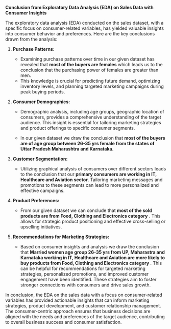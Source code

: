**Conclusion from Exploratory Data Analysis (EDA) on Sales Data with Consumer Insights**

The exploratory data analysis (EDA) conducted on the sales dataset, with a specific focus on consumer-related variables, has yielded valuable insights into consumer behavior and preferences. Here are the key conclusions drawn from the analysis:

1. **Purchase Patterns:**
   - Examining purchase patterns over time in our given dataset has revealed that **most of the buyers are females** which leads us to the conclusion that the purchasing power of females are greater than men.
   - This knowledge is crucial for predicting future demand, optimizing inventory levels, and planning targeted marketing campaigns during peak buying periods.

2. **Consumer Demographics:**
   - Demographic analysis, including age groups, geographic location of consumers, provides a comprehensive understanding of the target audience. This insight is essential for tailoring marketing strategies and product offerings to specific consumer segments.

   - In our given dataset we draw the conclusion that **most of the buyers are of age group between 26-35 yrs female from the states of Uttar Pradesh Maharashtra and Karnataka.**

3. **Customer Segmentation:**
   - Utilizing graphical analysis of consumers over different sectors leads to the conclusion that our **primary consumers are working in IT, Healthcare and Aviation sector**. Tailoring marketing messages and promotions to these segments can lead to more personalized and effective campaigns.

4. **Product Preferences:**
   - From our given dataset we can conclude that **most of the sold products are from Food, Clothing and Electronics category** . This allows for strategic product positioning and effective cross-selling or upselling initiatives.

5. **Recommendations for Marketing Strategies:**

   - Based on consumer insights and analysis we draw the conclusion that **Married women age group 26-35 yrs from UP,  Maharastra and Karnataka working in IT, Healthcare and Aviation are more likely to buy products from Food, Clothing and Electronics category** . This can be helpful for recommendations for targeted marketing strategies, personalized promotions, and improved customer engagement have been identified. These strategies aim to foster stronger connections with consumers and drive sales growth.

In conclusion, the EDA on the sales data with a focus on consumer-related variables has provided actionable insights that can inform marketing strategies, product development, and customer relationship management. The consumer-centric approach ensures that business decisions are aligned with the needs and preferences of the target audience, contributing to overall business success and consumer satisfaction.
